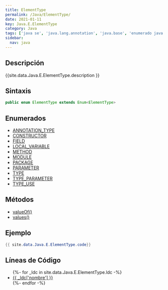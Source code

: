 ```yaml
---
title: ElementType
permalink: /Java/ElementType/
date: 2021-01-11
key: Java.E.ElementType
category: Java
tags: ['java se', 'java.lang.annotation', 'java.base', 'enumerado java', 'Java 1.5']
sidebar: 
  nav: java
---
```


## Descripción
{{site.data.Java.E.ElementType.description }}

## Sintaxis
~~~java
public enum ElementType extends Enum<ElementType>
~~~

## Enumerados
* [ANNOTATION_TYPE](/Java/ElementType/ANNOTATION_TYPE)
* [CONSTRUCTOR](/Java/ElementType/CONSTRUCTOR)
* [FIELD](/Java/ElementType/FIELD)
* [LOCAL_VARIABLE](/Java/ElementType/LOCAL_VARIABLE)
* [METHOD](/Java/ElementType/METHOD)
* [MODULE](/Java/ElementType/MODULE)
* [PACKAGE](/Java/ElementType/PACKAGE)
* [PARAMETER](/Java/ElementType/PARAMETER)
* [TYPE](/Java/ElementType/TYPE)
* [TYPE_PARAMETER](/Java/ElementType/TYPE_PARAMETER)
* [TYPE_USE](/Java/ElementType/TYPE_USE)

## Métodos
* [valueOf()](/Java/ElementType/valueOf)
* [values()](/Java/ElementType/values)

## Ejemplo
~~~java
{{ site.data.Java.E.ElementType.code}}
~~~

## Líneas de Código
<ul>
{%- for _ldc in site.data.Java.E.ElementType.ldc -%}
   <li>
       <a href="{{_ldc['url'] }}">{{ _ldc['nombre'] }}</a>
   </li>
{%- endfor -%}
</ul>

